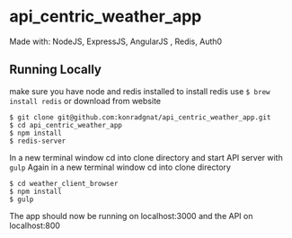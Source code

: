 # api_centric_weather_app
Made with: NodeJS, ExpressJS, AngularJS , Redis, Auth0

## Running Locally
make sure you have node and redis installed
to install redis use `$ brew install redis` or download from website
```
$ git clone git@github.com:konradgnat/api_centric_weather_app.git
$ cd api_centric_weather_app
$ npm install
$ redis-server
```
In a new terminal window cd into clone directory and start API server with `gulp`
Again in a new terminal window cd into clone directory
```
$ cd weather_client_browser
$ npm install
$ gulp
```

The app should now be running on localhost:3000 and the API on localhost:800

